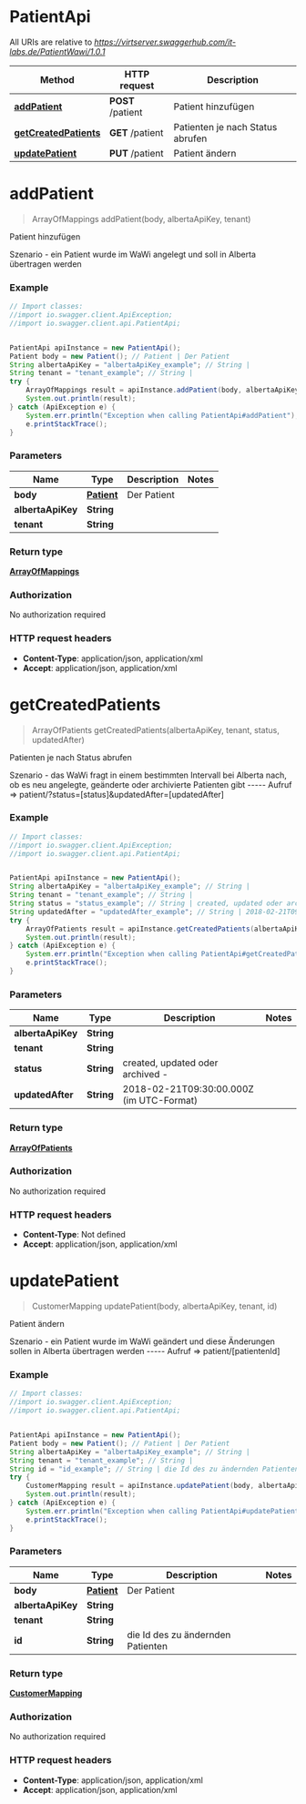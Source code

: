 # PatientApi

All URIs are relative to *https://virtserver.swaggerhub.com/it-labs.de/PatientWawi/1.0.1*

Method | HTTP request | Description
------------- | ------------- | -------------
[**addPatient**](PatientApi.md#addPatient) | **POST** /patient | Patient hinzufügen
[**getCreatedPatients**](PatientApi.md#getCreatedPatients) | **GET** /patient | Patienten je nach Status abrufen
[**updatePatient**](PatientApi.md#updatePatient) | **PUT** /patient | Patient ändern

<a name="addPatient"></a>
# **addPatient**
> ArrayOfMappings addPatient(body, albertaApiKey, tenant)

Patient hinzufügen

Szenario - ein Patient wurde im WaWi angelegt und soll in Alberta übertragen werden

### Example
```java
// Import classes:
//import io.swagger.client.ApiException;
//import io.swagger.client.api.PatientApi;


PatientApi apiInstance = new PatientApi();
Patient body = new Patient(); // Patient | Der Patient
String albertaApiKey = "albertaApiKey_example"; // String | 
String tenant = "tenant_example"; // String | 
try {
    ArrayOfMappings result = apiInstance.addPatient(body, albertaApiKey, tenant);
    System.out.println(result);
} catch (ApiException e) {
    System.err.println("Exception when calling PatientApi#addPatient");
    e.printStackTrace();
}
```

### Parameters

Name | Type | Description  | Notes
------------- | ------------- | ------------- | -------------
 **body** | [**Patient**](Patient.md)| Der Patient |
 **albertaApiKey** | **String**|  |
 **tenant** | **String**|  |

### Return type

[**ArrayOfMappings**](ArrayOfMappings.md)

### Authorization

No authorization required

### HTTP request headers

 - **Content-Type**: application/json, application/xml
 - **Accept**: application/json, application/xml

<a name="getCreatedPatients"></a>
# **getCreatedPatients**
> ArrayOfPatients getCreatedPatients(albertaApiKey, tenant, status, updatedAfter)

Patienten je nach Status abrufen

Szenario - das WaWi fragt in einem bestimmten Intervall bei Alberta nach, ob es neu angelegte, geänderte oder archivierte Patienten gibt ----- Aufruf &#x3D;&gt; patient/?status&#x3D;[status]&amp;updatedAfter&#x3D;[updatedAfter]

### Example
```java
// Import classes:
//import io.swagger.client.ApiException;
//import io.swagger.client.api.PatientApi;


PatientApi apiInstance = new PatientApi();
String albertaApiKey = "albertaApiKey_example"; // String | 
String tenant = "tenant_example"; // String | 
String status = "status_example"; // String | created, updated oder archived -
String updatedAfter = "updatedAfter_example"; // String | 2018-02-21T09:30:00.000Z (im UTC-Format)
try {
    ArrayOfPatients result = apiInstance.getCreatedPatients(albertaApiKey, tenant, status, updatedAfter);
    System.out.println(result);
} catch (ApiException e) {
    System.err.println("Exception when calling PatientApi#getCreatedPatients");
    e.printStackTrace();
}
```

### Parameters

Name | Type | Description  | Notes
------------- | ------------- | ------------- | -------------
 **albertaApiKey** | **String**|  |
 **tenant** | **String**|  |
 **status** | **String**| created, updated oder archived - |
 **updatedAfter** | **String**| 2018-02-21T09:30:00.000Z (im UTC-Format) |

### Return type

[**ArrayOfPatients**](ArrayOfPatients.md)

### Authorization

No authorization required

### HTTP request headers

 - **Content-Type**: Not defined
 - **Accept**: application/json, application/xml

<a name="updatePatient"></a>
# **updatePatient**
> CustomerMapping updatePatient(body, albertaApiKey, tenant, id)

Patient ändern

Szenario - ein Patient wurde im WaWi geändert und diese Änderungen sollen in Alberta übertragen werden ----- Aufruf &#x3D;&gt; patient/[patientenId]

### Example
```java
// Import classes:
//import io.swagger.client.ApiException;
//import io.swagger.client.api.PatientApi;


PatientApi apiInstance = new PatientApi();
Patient body = new Patient(); // Patient | Der Patient
String albertaApiKey = "albertaApiKey_example"; // String | 
String tenant = "tenant_example"; // String | 
String id = "id_example"; // String | die Id des zu ändernden Patienten
try {
    CustomerMapping result = apiInstance.updatePatient(body, albertaApiKey, tenant, id);
    System.out.println(result);
} catch (ApiException e) {
    System.err.println("Exception when calling PatientApi#updatePatient");
    e.printStackTrace();
}
```

### Parameters

Name | Type | Description  | Notes
------------- | ------------- | ------------- | -------------
 **body** | [**Patient**](Patient.md)| Der Patient |
 **albertaApiKey** | **String**|  |
 **tenant** | **String**|  |
 **id** | **String**| die Id des zu ändernden Patienten |

### Return type

[**CustomerMapping**](CustomerMapping.md)

### Authorization

No authorization required

### HTTP request headers

 - **Content-Type**: application/json, application/xml
 - **Accept**: application/json, application/xml

